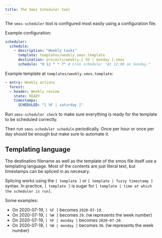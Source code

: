 ```yaml
---
title: The Smos Scheduler tool
---
```


The `smos-scheduler` tool is configured most easily using a configuration file.

Example configuration:

``` yaml
scheduler:
  schedule:
    - description: "Weekly tasks"
      template: templates/weekly.smos.template
      destination: projects/weekly-[ %V | monday ].smos
      schedule: "0 12 * * 7" # Cron schedule: "At 12:00 on Sunday."
```

Example template at `templates/weekly.smos.template`:

``` yaml
- entry: Weekly actions
  forest:
  - header: Weekly review
    state: READY
    timestamps:
      SCHEDULED: "[ %F | saturday ]"
```


Run `smos-scheduler check` to make sure everything is ready for the template to be scheduled correctly.

Then run `smos-scheduler schedule` periodically.
Once per hour or once per day should be enough but make sure to automate it.


## Templating language

The destination filename as well as the template of the smos file itself use a templating language.
Most of the contents are just literal text, but timestamps can be spliced in as necesary.

Splicing works using the `[ template ]` or `[ template | fuzzy timestamp ]` syntax.
In practice, `[ template ]` is sugar for `[ template | time at which the scheduler is run]`.

Some examples:

* On 2020-07-19, `[ %F ]` becomes `2020-07-19`.
* On 2020-07-19, `[ %W ]` becomes `29`. (`%W` represents the week number)
* On 2020-07-19, `[ %F | monday ]` becomes `2020-07-20`.
* On 2020-07-19, `[ %W | monday ]` becomes `30`. (`%W` represents the week number)

